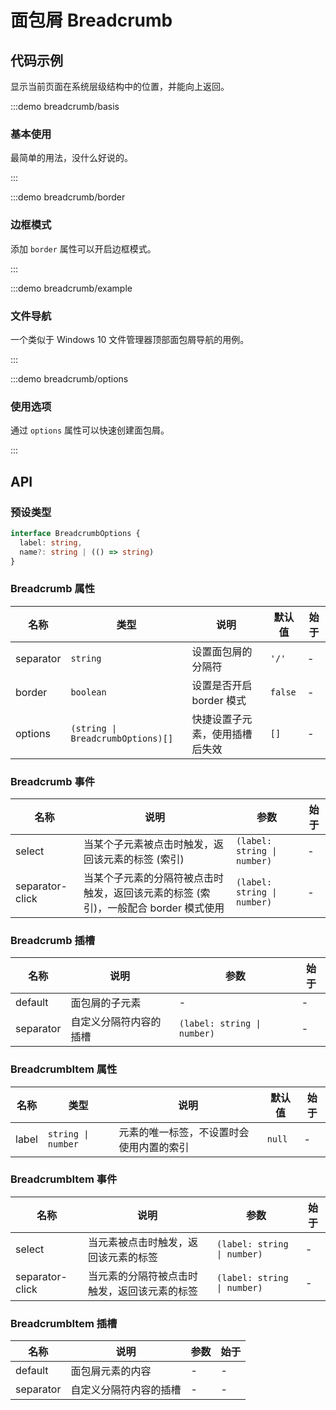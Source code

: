 # 面包屑 Breadcrumb

## 代码示例

显示当前页面在系统层级结构中的位置，并能向上返回。

:::demo breadcrumb/basis

### 基本使用

最简单的用法，没什么好说的。

:::

:::demo breadcrumb/border

### 边框模式

添加 `border` 属性可以开启边框模式。

:::

:::demo breadcrumb/example

### 文件导航

一个类似于 Windows 10 文件管理器顶部面包屑导航的用例。

:::

:::demo breadcrumb/options

### 使用选项

通过 `options` 属性可以快速创建面包屑。

:::

## API

### 预设类型

```ts
interface BreadcrumbOptions {
  label: string,
  name?: string | (() => string)
}
```

### Breadcrumb 属性

| 名称      | 类型                              | 说明                           | 默认值  | 始于 |
| --------- | --------------------------------- | ------------------------------ | ------- | ---- |
| separator | `string`                          | 设置面包屑的分隔符             | `'/'`   | -    |
| border    | `boolean`                         | 设置是否开启 border 模式       | `false` | -    |
| options   | `(string \| BreadcrumbOptions)[]` | 快捷设置子元素，使用插槽后失效 | `[]`    | -    |

### Breadcrumb 事件

| 名称            | 说明                                                                                | 参数                        | 始于 |
| --------------- | ----------------------------------------------------------------------------------- | --------------------------- | ---- |
| select          | 当某个子元素被点击时触发，返回该元素的标签 (索引)                                   | `(label: string \| number)` | -    |
| separator-click | 当某个子元素的分隔符被点击时触发，返回该元素的标签 (索引)，一般配合 border 模式使用 | `(label: string \| number)` | -    |

### Breadcrumb 插槽

| 名称      | 说明                   | 参数                        | 始于 |
| --------- | ---------------------- | --------------------------- | ---- |
| default   | 面包屑的子元素         | -                           | -    |
| separator | 自定义分隔符内容的插槽 | `(label: string \| number)` | -    |

### BreadcrumbItem 属性

| 名称  | 类型               | 说明                                     | 默认值 | 始于 |
| ----- | ------------------ | ---------------------------------------- | ------ | ---- |
| label | `string \| number` | 元素的唯一标签，不设置时会使用内置的索引 | `null` | -    |

### BreadcrumbItem 事件

| 名称            | 说明                                         | 参数                        | 始于 |
| --------------- | -------------------------------------------- | --------------------------- | ---- |
| select          | 当元素被点击时触发，返回该元素的标签         | `(label: string \| number)` | -    |
| separator-click | 当元素的分隔符被点击时触发，返回该元素的标签 | `(label: string \| number)` | -    |

### BreadcrumbItem 插槽

| 名称      | 说明                   | 参数 | 始于 |
| --------- | ---------------------- | ---- | ---- |
| default   | 面包屑元素的内容       | -    | -    |
| separator | 自定义分隔符内容的插槽 | -    | -    |
